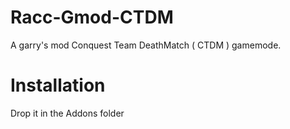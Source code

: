 # Racc-Gmod-CTDM
A garry's mod Conquest Team DeathMatch ( CTDM ) gamemode.

# Installation
Drop it in the Addons folder